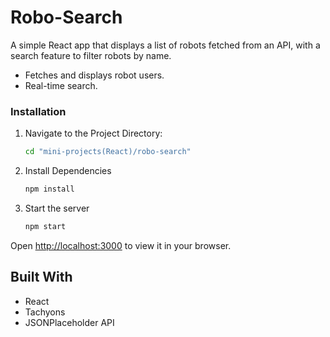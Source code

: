 # Robo-Search

A simple React app that displays a list of robots fetched from an API, with a search feature to filter robots by name.

- Fetches and displays robot users.
- Real-time search.

### Installation

1. Navigate to the Project Directory:

    ```bash
    cd "mini-projects(React)/robo-search"

2. Install Dependencies

    ```bash
    npm install

3. Start the server

    ```bash
    npm start

Open [http://localhost:3000](http://localhost:3000) to view it in your browser.


## Built With

- React
- Tachyons
- JSONPlaceholder API
